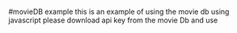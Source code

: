 #movieDB example
this is an example of using the movie db using javascript
please download api key from the movie Db
and use
